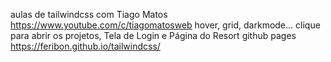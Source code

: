 aulas de tailwindcss com Tiago Matos https://www.youtube.com/c/tiagomatosweb
hover, grid, darkmode...
clique para abrir os projetos, Tela de Login e Página do Resort
github pages https://feribon.github.io/tailwindcss/
